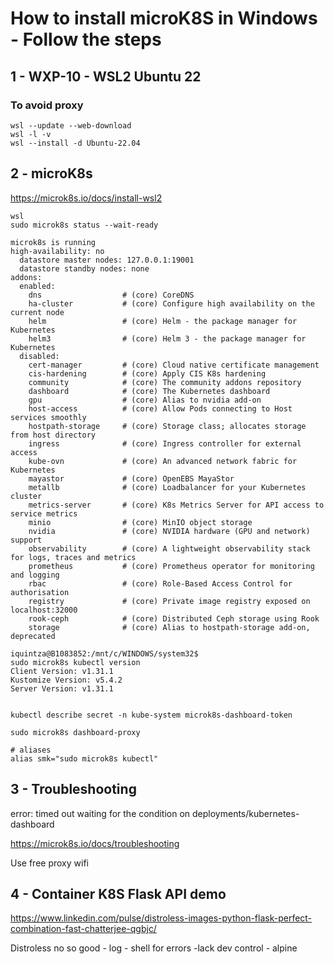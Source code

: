 # How to install microK8S in Windows - Follow the steps

## 1 -  WXP-10 -  WSL2 Ubuntu 22
### To avoid proxy
```
wsl --update --web-download 
wsl -l -v
wsl --install -d Ubuntu-22.04
```
## 2 - microK8s
https://microk8s.io/docs/install-wsl2

```
wsl 
sudo microk8s status --wait-ready

microk8s is running
high-availability: no
  datastore master nodes: 127.0.0.1:19001
  datastore standby nodes: none
addons:
  enabled:
    dns                  # (core) CoreDNS
    ha-cluster           # (core) Configure high availability on the current node
    helm                 # (core) Helm - the package manager for Kubernetes
    helm3                # (core) Helm 3 - the package manager for Kubernetes
  disabled:
    cert-manager         # (core) Cloud native certificate management
    cis-hardening        # (core) Apply CIS K8s hardening
    community            # (core) The community addons repository
    dashboard            # (core) The Kubernetes dashboard
    gpu                  # (core) Alias to nvidia add-on
    host-access          # (core) Allow Pods connecting to Host services smoothly
    hostpath-storage     # (core) Storage class; allocates storage from host directory
    ingress              # (core) Ingress controller for external access
    kube-ovn             # (core) An advanced network fabric for Kubernetes
    mayastor             # (core) OpenEBS MayaStor
    metallb              # (core) Loadbalancer for your Kubernetes cluster
    metrics-server       # (core) K8s Metrics Server for API access to service metrics
    minio                # (core) MinIO object storage
    nvidia               # (core) NVIDIA hardware (GPU and network) support
    observability        # (core) A lightweight observability stack for logs, traces and metrics
    prometheus           # (core) Prometheus operator for monitoring and logging
    rbac                 # (core) Role-Based Access Control for authorisation
    registry             # (core) Private image registry exposed on localhost:32000
    rook-ceph            # (core) Distributed Ceph storage using Rook
    storage              # (core) Alias to hostpath-storage add-on, deprecated

iquintza@B1083852:/mnt/c/WINDOWS/system32$
sudo microk8s kubectl version
Client Version: v1.31.1
Kustomize Version: v5.4.2
Server Version: v1.31.1
 

kubectl describe secret -n kube-system microk8s-dashboard-token

sudo microk8s dashboard-proxy

# aliases
alias smk="sudo microk8s kubectl"
```

## 3 -  Troubleshooting

error: timed out waiting for the condition on deployments/kubernetes-dashboard

https://microk8s.io/docs/troubleshooting

Use free proxy wifi


## 4 - Container K8S Flask API demo

https://www.linkedin.com/pulse/distroless-images-python-flask-perfect-combination-fast-chatterjee-qgbjc/


Distroless no so good - log - shell for errors -lack dev control - alpine